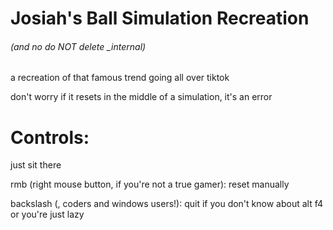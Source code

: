 # Josiah's Ball Simulation Recreation
###### (and no do NOT delete _internal)
a recreation of that famous trend going all over tiktok

don't worry if it resets in the middle of a simulation, it's an error

# Controls:
just sit there

rmb (right mouse button, if you're not a true gamer): reset manually

backslash (\, coders and windows users!): quit if you don't know about alt f4 or you're just lazy